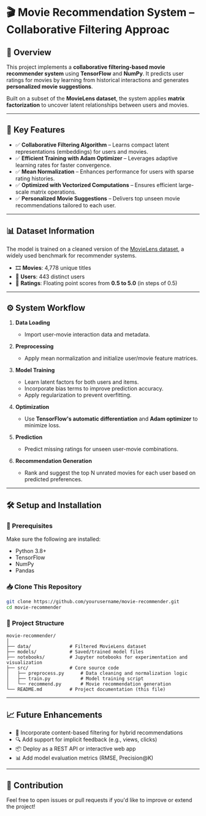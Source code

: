 # 🎬 Movie Recommendation System – Collaborative Filtering Approac


## 📌 Overview

This project implements a **collaborative filtering-based movie recommender system** using **TensorFlow** and **NumPy**. It predicts user ratings for movies by learning from historical interactions and generates **personalized movie suggestions**.

Built on a subset of the **MovieLens dataset**, the system applies **matrix factorization** to uncover latent relationships between users and movies.

---

## 🚀 Key Features

* ✅ **Collaborative Filtering Algorithm** – Learns compact latent representations (embeddings) for users and movies.
* ✅ **Efficient Training with Adam Optimizer** – Leverages adaptive learning rates for faster convergence.
* ✅ **Mean Normalization** – Enhances performance for users with sparse rating histories.
* ✅ **Optimized with Vectorized Computations** – Ensures efficient large-scale matrix operations.
* ✅ **Personalized Movie Suggestions** – Delivers top unseen movie recommendations tailored to each user.

---

## 📊 Dataset Information

The model is trained on a cleaned version of the [MovieLens dataset](https://grouplens.org/datasets/movielens/), a widely used benchmark for recommender systems.

* 🎞️ **Movies**: 4,778 unique titles
* 👥 **Users**: 443 distinct users
* 🌟 **Ratings**: Floating point scores from **0.5 to 5.0** (in steps of 0.5)

---

## ⚙️ System Workflow

1. **Data Loading**

   * Import user-movie interaction data and metadata.

2. **Preprocessing**

   * Apply mean normalization and initialize user/movie feature matrices.

3. **Model Training**

   * Learn latent factors for both users and items.
   * Incorporate bias terms to improve prediction accuracy.
   * Apply regularization to prevent overfitting.

4. **Optimization**

   * Use **TensorFlow's automatic differentiation** and **Adam optimizer** to minimize loss.

5. **Prediction**

   * Predict missing ratings for unseen user-movie combinations.

6. **Recommendation Generation**

   * Rank and suggest the top N unrated movies for each user based on predicted preferences.

---

## 🛠️ Setup and Installation

### 🔧 Prerequisites

Make sure the following are installed:

* Python 3.8+
* TensorFlow
* NumPy
* Pandas

### 📥 Clone This Repository

```bash
git clone https://github.com/yourusername/movie-recommender.git
cd movie-recommender
```

### 📁 Project Structure

```
movie-recommender/
│
├── data/              # Filtered MovieLens dataset  
├── models/            # Saved/trained model files  
├── notebooks/         # Jupyter notebooks for experimentation and visualization  
├── src/               # Core source code  
│   ├── preprocess.py      # Data cleaning and normalization logic  
│   ├── train.py           # Model training script  
│   └── recommend.py       # Movie recommendation generation  
└── README.md          # Project documentation (this file)
```

---

## 📈 Future Enhancements

* 🎯 Incorporate content-based filtering for hybrid recommendations
* 🔍 Add support for implicit feedback (e.g., views, clicks)
* 📦 Deploy as a REST API or interactive web app
* 📊 Add model evaluation metrics (RMSE, Precision\@K)

---

## 🤝 Contribution

Feel free to open issues or pull requests if you'd like to improve or extend the project!

 



